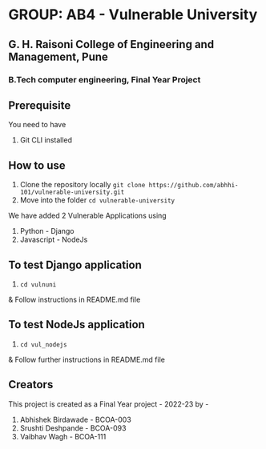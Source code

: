 # GROUP: AB4  -  Vulnerable University
## G. H. Raisoni College of Engineering and Management, Pune
### B.Tech computer engineering, Final Year Project

## Prerequisite
You need to have 
1. Git CLI installed


## How to use
1. Clone the repository locally
`git clone https://github.com/abhhi-101/vulnerable-university.git`
2. Move into the folder
`cd vulnerable-university`

We have added 2 Vulnerable Applications  using
1. Python - Django
2. Javascript - NodeJs

## To test Django application
1. `cd vulnuni`

& Follow instructions in README.md file

## To test NodeJs application
1. `cd vul_nodejs`

& Follow further instructions in README.md file

## Creators
This project is created as a Final Year project - 2022-23
by - 
1. Abhishek Birdawade - BCOA-003
2. Srushti Deshpande  - BCOA-093
3. Vaibhav Wagh       - BCOA-111
